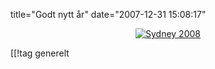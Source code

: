 title="Godt nytt år"
date="2007-12-31 15:08:17"
<div align="center"><a href='http://pjatt.net/images/2007/12/sydney2008fireworks.jpg' title='Sydney 2008'><img src='http://pjatt.net/images/2007/12/sydney2008fireworks.jpg' alt='Sydney 2008'  /></a></div>

[[!tag  generelt
